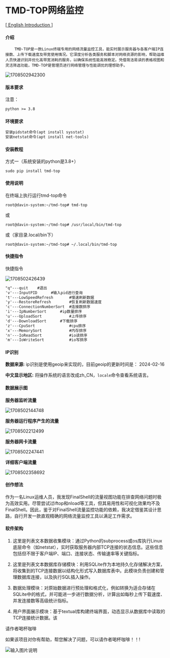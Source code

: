 # TMD-TOP网络监控

[[ English   Introduction ](/en-README.md)]

#### 介绍

 		TMD-TOP是一款Linux终端专用的网络流量监控工具，能实时展示服务器与各客户端IP连接数、上传下载速度及带宽使用情况。它深度分析各类服务和脚本对网络资源的影响，帮助运维人员快速识别并优化高带宽消耗的服务，以确保系统性能高效稳定。凭借简洁易读的表格视图和灵活筛选功能，TMD-TOP是管理员进行网络管理与性能调优的理想助手。 

![1708502942300](image/1708502942300.png)

#### 版本要求

注意：

```txt
python >= 3.8
```

#### 环境要求

```txt
安装pidstat命令(apt install sysstat)
安装netstat命令(apt install net-tools)
```

#### 安装教程

方式一（系统安装的python是3.8+）

```shell
sudo pip install tmd-top
```

#### 使用说明

在终端上执行运行tmd-top命令

```shell
root@davin-system:~/tmd-top# tmd-top
```

或

```shell
root@davin-system:~/tmd-top# /usr/local/bin/tmd-top
```

或（家目录.local/bin下）

```shell
root@davin-system:~/tmd-top# ~/.local/bin/tmd-top
```



#### 快捷指令

快捷指令

![1708502426439](image/1708502426439.png)

```txt
"q"---quit    #退出
'v'---InputPID		#输入pid进行查询
't'---LowSpeedRefresh		#慢速刷新数据
'y'---RestoreRefresh		#恢复刷新数据速度
'c'---ConnectionNumberSort	#连接数排序
'i'---IpNumberSort		#ip数量排序
'u'---UploadSort			#上传排序
'd'---DownloadSort 		#下载排序
'z'---CpuSort				#cpu排序
'x'---MemorySort			#内存排序
'n'---IoReadSort			#io读排序
'm'---IoWriteSort			#io写排序
```



#### IP识别

**数据来源:** ip识别是使用geoip来实现的，目前geoip的更新时间是： 2024-02-16 

**中文显示地区:** 将操作系统的语言改成zh_CN，`locale`命令查看系统语言。



#### 数据展示图

**服务器监听流量**

![1708502144748](image/1708502144748.png)

**服务器运行程序产生的流量**

![1708502212499](image/1708502212499.png)

**服务器网卡流量**

![1708502247441](image/1708502247441.png)

**详细客户端流量**

![1708502358692](image/1708502358692.png)

#### 创作想法

 作为一名Linux运维人员，我发现FinalShell的流量视图功能在排查网络问题时极为高效实用。尽管尝试过iftop和nload等工具，但其易用性和可视化效果均不及FinalShell。因此，鉴于对FinalShell流量监控功能的依赖，我决定借鉴其设计思路，自行开发一款直观精确的网络流量监控工具以满足工作需求。  

#### 软件架构
1. 这里是列表文本数据收集模块：通过Python的subprocess或os库执行Linux底层命令（如netstat），实时获取服务器内部TCP连接的状态信息。这些信息包括但不限于客户端IP、端口、连接状态、传输速率等关键指标。

2. 这里是列表文本数据库存储模块：利用SQLite作为本地持久化存储解决方案，将收集到的TCP连接数据以结构化形式写入数据库表中。此模块负责创建和管理数据库连接，以及执行SQL插入操作。

3. 数据处理模块：对原始数据进行预处理和格式化，例如转换为适合存储在SQLite中的格式，并可能进一步进行数据分析，计算出如每秒上传下载速度、并发连接数等高级统计指标。

4. 用户界面展示模块：基于textual库构建终端界面，动态显示从数据库中读取的TCP连接统计数据。该



请作者喝杯咖啡

如果该项目对你有帮助，帮您解决了问题，可以请作者喝杯咖啡！！!

![输入图片说明](image/4.jpg)